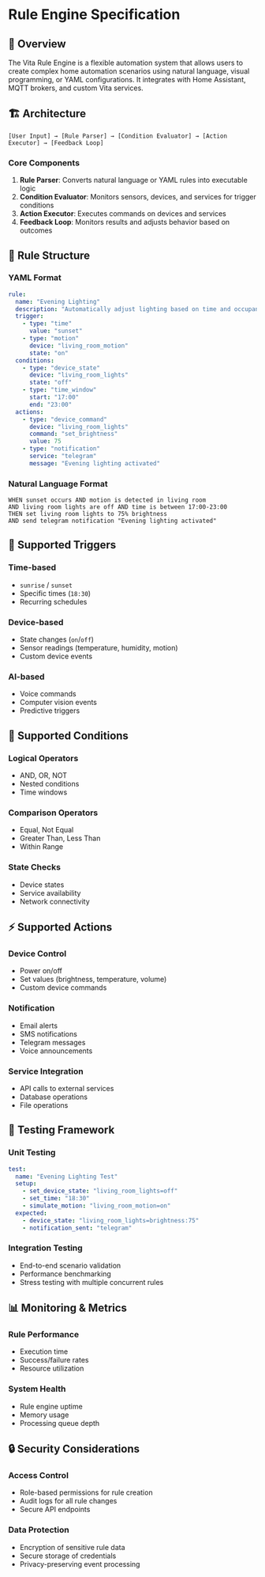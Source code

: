 # Rule Engine Specification

## 🧠 Overview

The Vita Rule Engine is a flexible automation system that allows users to create complex home automation scenarios using natural language, visual programming, or YAML configurations. It integrates with Home Assistant, MQTT brokers, and custom Vita services.

## 🏗️ Architecture

```mermaid
[User Input] → [Rule Parser] → [Condition Evaluator] → [Action Executor] → [Feedback Loop]
```

### Core Components

1. **Rule Parser**: Converts natural language or YAML rules into executable logic
2. **Condition Evaluator**: Monitors sensors, devices, and services for trigger conditions
3. **Action Executor**: Executes commands on devices and services
4. **Feedback Loop**: Monitors results and adjusts behavior based on outcomes

## 📐 Rule Structure

### YAML Format
```yaml
rule:
  name: "Evening Lighting"
  description: "Automatically adjust lighting based on time and occupancy"
  trigger:
    - type: "time"
      value: "sunset"
    - type: "motion"
      device: "living_room_motion"
      state: "on"
  conditions:
    - type: "device_state"
      device: "living_room_lights"
      state: "off"
    - type: "time_window"
      start: "17:00"
      end: "23:00"
  actions:
    - type: "device_command"
      device: "living_room_lights"
      command: "set_brightness"
      value: 75
    - type: "notification"
      service: "telegram"
      message: "Evening lighting activated"
```

### Natural Language Format
```
WHEN sunset occurs AND motion is detected in living room
AND living room lights are off AND time is between 17:00-23:00
THEN set living room lights to 75% brightness
AND send telegram notification "Evening lighting activated"
```

## 🔧 Supported Triggers

### Time-based
- `sunrise` / `sunset`
- Specific times (`18:30`)
- Recurring schedules

### Device-based
- State changes (`on`/`off`)
- Sensor readings (temperature, humidity, motion)
- Custom device events

### AI-based
- Voice commands
- Computer vision events
- Predictive triggers

## 🎯 Supported Conditions

### Logical Operators
- AND, OR, NOT
- Nested conditions
- Time windows

### Comparison Operators
- Equal, Not Equal
- Greater Than, Less Than
- Within Range

### State Checks
- Device states
- Service availability
- Network connectivity

## ⚡ Supported Actions

### Device Control
- Power on/off
- Set values (brightness, temperature, volume)
- Custom device commands

### Notification
- Email alerts
- SMS notifications
- Telegram messages
- Voice announcements

### Service Integration
- API calls to external services
- Database operations
- File operations

## 🧪 Testing Framework

### Unit Testing
```yaml
test:
  name: "Evening Lighting Test"
  setup:
    - set_device_state: "living_room_lights=off"
    - set_time: "18:30"
    - simulate_motion: "living_room_motion=on"
  expected:
    - device_state: "living_room_lights=brightness:75"
    - notification_sent: "telegram"
```

### Integration Testing
- End-to-end scenario validation
- Performance benchmarking
- Stress testing with multiple concurrent rules

## 📊 Monitoring & Metrics

### Rule Performance
- Execution time
- Success/failure rates
- Resource utilization

### System Health
- Rule engine uptime
- Memory usage
- Processing queue depth

## 🔒 Security Considerations

### Access Control
- Role-based permissions for rule creation
- Audit logs for all rule changes
- Secure API endpoints

### Data Protection
- Encryption of sensitive rule data
- Secure storage of credentials
- Privacy-preserving event processing